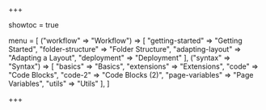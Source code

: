 +++

showtoc = true

menu = [
    ("workflow" => "Workflow") => [
        "getting-started" => "Getting Started",
        "folder-structure" => "Folder Structure",
        "adapting-layout" => "Adapting a Layout",
        "deployment" => "Deployment"
    ],
    ("syntax" => "Syntax") => [
        "basics" => "Basics",
        "extensions" => "Extensions",
        "code" => "Code Blocks",
        "code-2" => "Code Blocks (2)",
        "page-variables" => "Page Variables",
        "utils" => "Utils" 
    ],
]

+++
